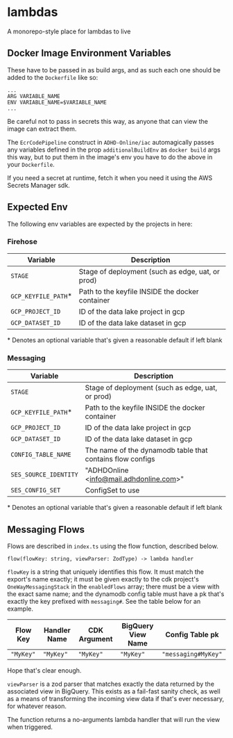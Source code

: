 # lambdas

A monorepo-style place for lambdas to live

## Docker Image Environment Variables

These have to be passed in as build args, and as such each one should be added
to the `Dockerfile` like so:

```
...
ARG VARIABLE_NAME
ENV VARIABLE_NAME=$VARIABLE_NAME
...
```

Be careful not to pass in secrets this way, as anyone that can view the image
can extract them.

The `EcrCodePipeline` construct in `ADHD-Online/iac` automagically passes
any variables defined in the prop `additionalBuildEnv` as `docker build` args
this way, but to put them in the image's env you have to do the above in your
`Dockerfile`.

If you need a secret at runtime, fetch it when you need it using the AWS
Secrets Manager sdk.

## Expected Env

The following env variables are expected by the projects in here:

### Firehose

| Variable             | Description
| --------             | -----------
| `STAGE`              | Stage of deployment (such as edge, uat, or prod)
| `GCP_KEYFILE_PATH`\* | Path to the keyfile INSIDE the docker container
| `GCP_PROJECT_ID`     | ID of the data lake project in gcp
| `GCP_DATASET_ID`     | ID of the data lake dataset in gcp

\* Denotes an optional variable that's given a reasonable default if left blank

### Messaging

| Variable               | Description
| --------               | -----------
| `STAGE`                | Stage of deployment (such as edge, uat, or prod)
| `GCP_KEYFILE_PATH`\*   | Path to the keyfile INSIDE the docker container
| `GCP_PROJECT_ID`       | ID of the data lake project in gcp
| `GCP_DATASET_ID`       | ID of the data lake dataset in gcp
| `CONFIG_TABLE_NAME`    | The name of the dynamodb table that contains flow configs
| `SES_SOURCE_IDENTITY`  | "ADHDOnline &lt;info@mail.adhdonline.com&gt;"
| `SES_CONFIG_SET`       | ConfigSet to use

\* Denotes an optional variable that's given a reasonable default if left blank

## Messaging Flows

Flows are described in `index.ts` using the flow function, described below.

    flow(flowKey: string, viewParser: ZodType) -> lambda handler

`flowKey` is a string that uniquely identifies this flow. It must match the
export's name exactly; it must be given exactly to the cdk project's
`OneWayMessagingStack` in the `enabledFlows` array; there must be a view with
the exact same name; and the dynamodb config table must have a pk that's exactly
the key prefixed with `messaging#`. See the table below for an example.

| Flow Key  | Handler Name | CDK Argument | BigQuery View Name | Config Table pk
| --------  | -------------| ------------ | ------------------ | ---------------
| `"MyKey"` | `"MyKey"`    | `"MyKey"`    | `"MyKey"`          | `"messaging#MyKey"`

Hope that's clear enough.

`viewParser` is a zod parser that matches exactly the data returned by the
associated view in BigQuery. This exists as a fail-fast sanity check, as well
as a means of transforming the incoming view data if that's ever necessary, for
whatever reason.

The function returns a no-arguments lambda handler that will run the view when
triggered.

